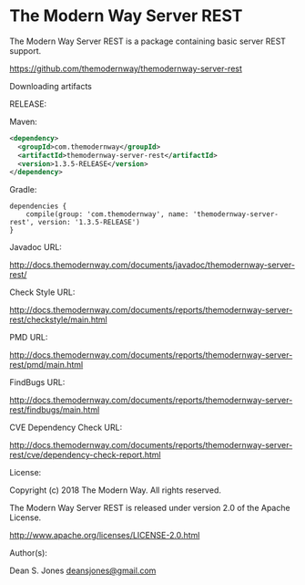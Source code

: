 The Modern Way Server REST
======

The Modern Way Server REST is a package containing basic server REST support.

https://github.com/themodernway/themodernway-server-rest

Downloading artifacts

RELEASE:

Maven:
```xml
<dependency>
  <groupId>com.themodernway</groupId>
  <artifactId>themodernway-server-rest</artifactId>
  <version>1.3.5-RELEASE</version>
</dependency>
```
Gradle:

```
dependencies {
    compile(group: 'com.themodernway', name: 'themodernway-server-rest', version: '1.3.5-RELEASE')
}
```
Javadoc URL:

http://docs.themodernway.com/documents/javadoc/themodernway-server-rest/

Check Style URL:

http://docs.themodernway.com/documents/reports/themodernway-server-rest/checkstyle/main.html

PMD URL:

http://docs.themodernway.com/documents/reports/themodernway-server-rest/pmd/main.html

FindBugs URL:

http://docs.themodernway.com/documents/reports/themodernway-server-rest/findbugs/main.html

CVE Dependency Check URL:

http://docs.themodernway.com/documents/reports/themodernway-server-rest/cve/dependency-check-report.html

License:

Copyright (c) 2018 The Modern Way. All rights reserved.

The Modern Way Server REST is released under version 2.0 of the Apache License.

http://www.apache.org/licenses/LICENSE-2.0.html

Author(s):

Dean S. Jones
deansjones@gmail.com